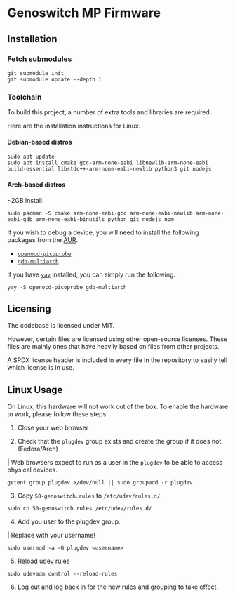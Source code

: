 # Genoswitch MP Firmware

## Installation

### Fetch submodules

```shell
git submodule init
git submodule update --depth 1
```

### Toolchain

To build this project, a number of extra tools and libraries are required.

Here are the installation instructions for Linux.

#### Debian-based distros

```shell
sudo apt update
sudo apt install cmake gcc-arm-none-eabi libnewlib-arm-none-eabi build-essential libstdc++-arm-none-eabi-newlib python3 git nodejs
```

#### Arch-based distros

~2GB install.

```shell
sudo pacman -S cmake arm-none-eabi-gcc arm-none-eabi-newlib arm-none-eabi-gdb arm-none-eabi-binutils python git nodejs npm
```

If you wish to debug a device, you will need to install the following packages from the [AUR](https://aur.archlinux.org/).

- [`openocd-picoprobe`](https://aur.archlinux.org/packages/openocd-picoprobe)
- [`gdb-multiarch`](https://aur.archlinux.org/packages/gdb-multiarch)

If you have [`yay`](https://github.com/Jguer/yay) installed, you can simply run the following:

```shell
yay -S openocd-picoprobe gdb-multiarch
```

## Licensing

The codebase is licensed under MIT.

However, certain files are licensed using other open-source licenses. These files are mainly ones that have heavily based on files from other projects.

A SPDX license header is included in every file in the repository to easily tell which license is in use.

## Linux Usage

<!--  Instructions derived from https://support.microbit.org/support/solutions/articles/19000105428-webusb-troubleshooting -->

On Linux, this hardware will not work out of the box. To enable the hardware to work, please follow these steps:

1. Close your web browser

2. Check that the `plugdev` group exists and create the group if it does not. (Fedora/Arch)

| Web browsers expect to run as a user in the `plugdev` to be able to access physical devices.

```shell
getent group plugdev >/dev/null || sudo groupadd -r plugdev
```

3. Copy `50-genoswitch.rules` to `/etc/udev/rules.d/`

```shell
sudo cp 50-genoswitch.rules /etc/udev/rules.d/
```

4. Add you user to the plugdev group.

| Replace with your username!

```shell
sudo usermod -a -G plugdev <username>
```

5. Reload udev rules

```shell
sudo udevadm control --reload-rules
```

6. Log out and log back in for the new rules and grouping to take effect.
